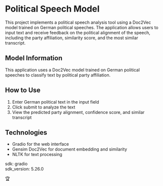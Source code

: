 # Political Speech Model 
This project implements a political speech analysis tool using a Doc2Vec model trained on German political speeches. The application allows users to input text and receive feedback on the political alignment of the speech, including the party affiliation, similarity score, and the most similar transcript.

## Model Information
This application uses a Doc2Vec model trained on German political speeches to classify text by political party affiliation.

## How to Use
1. Enter German political text in the input field
2. Click submit to analyze the text
3. View the predicted party alignment, confidence score, and similar transcript

## Technologies
- Gradio for the web interface
- Gensim Doc2Vec for document embedding and similarity
- NLTK for text processing


sdk: gradio <br>
sdk_version: 5.26.0

🏆
